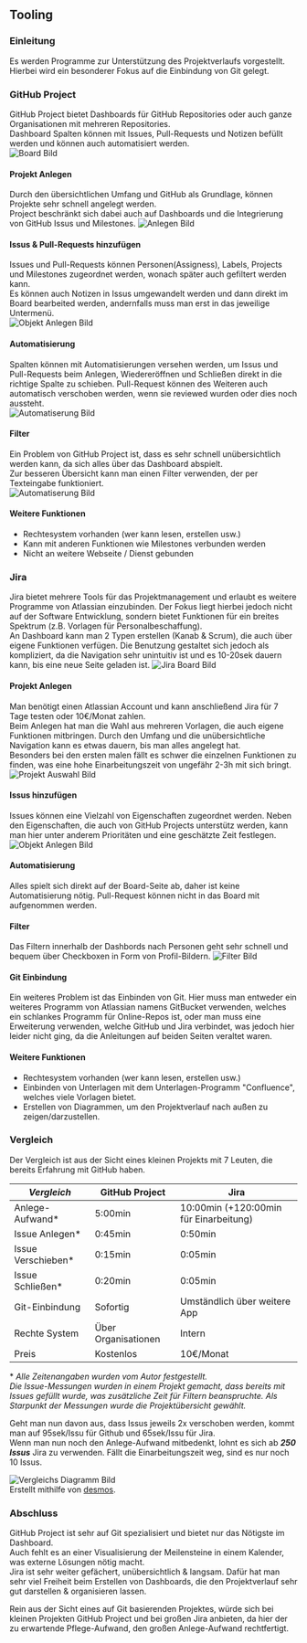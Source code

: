 ## Tooling
  
### Einleitung
Es werden Programme zur Unterstützung des Projektverlaufs vorgestellt. Hierbei wird ein besonderer Fokus auf die Einbindung von Git gelegt.

### GitHub Project
GitHub Project bietet Dashboards für GitHub Repositories oder auch ganze Organisationen mit mehreren Repositories.  
Dashboard Spalten können mit Issues, Pull-Requests und Notizen befüllt werden und können auch automatisiert werden.  
![Board Bild](Bilder/JonasAhrend/GHPBoard.JPG)   
  
#### Projekt Anlegen 
Durch den übersichtlichen Umfang und GitHub als Grundlage, können Projekte sehr schnell angelegt werden.  
Project beschränkt sich dabei auch auf Dashboards und die Integrierung von GitHub Issus und Milestones.
![Anlegen Bild](Bilder/JonasAhrend/GHPProjectAnlegen.JPG)   


#### Issus & Pull-Requests hinzufügen
Issues und Pull-Requests können Personen(Assigness), Labels, Projects und Milestones zugeordnet werden, wonach später auch gefiltert werden kann.  
Es können auch Notizen in Issus umgewandelt werden und dann direkt im Board bearbeited werden, andernfalls muss man erst in das jeweilige Untermenü.  
![Objekt Anlegen Bild](Bilder/JonasAhrend/GHPObjektAnlegen.JPG)   


  
#### Automatisierung
Spalten können mit Automatisierungen versehen werden, um Issus und Pull-Requests beim Anlegen, Wiedereröffnen und Schließen direkt in die richtige Spalte zu schieben. Pull-Request können des Weiteren auch automatisch verschoben werden, wenn sie reviewed wurden oder dies noch aussteht.  
![Automatiserung Bild](Bilder/JonasAhrend/GHPAutomatisierung.JPG)   

#### Filter
Ein Problem von GitHub Project ist, dass es sehr schnell unübersichtlich werden kann, da sich alles über das Dashboard abspielt.  
Zur besseren Übersicht kann man einen Filter verwenden, der per Texteingabe funktioniert.  
![Automatiserung Bild](Bilder/JonasAhrend/GHPFilter.JPG)   

#### Weitere Funktionen
- Rechtesystem vorhanden (wer kann lesen, erstellen usw.)
- Kann mit anderen Funktionen wie Milestones verbunden werden
- Nicht an weitere Webseite / Dienst gebunden


### Jira
Jira bietet mehrere Tools für das Projektmanagement und erlaubt es weitere Programme von Atlassian einzubinden.
Der Fokus liegt hierbei jedoch nicht auf der Software Entwicklung, sondern bietet Funktionen für ein breites Spektrum (z.B. Vorlagen für Personalbeschaffung).  
An Dashboard kann man 2 Typen erstellen (Kanab & Scrum), die auch über eigene Funktionen verfügen.
Die Benutzung gestaltet sich jedoch als kompliziert, da die Navigation sehr unintuitiv ist und es 10-20sek dauern kann, bis eine neue Seite geladen ist.
![Jira Board Bild](Bilder/JonasAhrend/JiraBoard.JPG)   

#### Projekt Anlegen 
Man benötigt einen Atlassian Account und kann anschließend Jira für 7 Tage testen oder 10€/Monat zahlen.  
Beim Anlegen hat man die Wahl aus mehreren Vorlagen, die auch eigene Funktionen mitbringen.
Durch den Umfang und die unübersichtliche Navigation kann es etwas dauern, bis man alles angelegt hat.  
Besonders bei den ersten malen fällt es schwer die einzelnen Funktionen zu finden, was eine hohe Einarbeitungszeit von ungefähr 2-3h mit sich bringt.  
![Projekt Auswahl Bild](Bilder/JonasAhrend/JiraProjektAuswahl.JPG) 


#### Issus hinzufügen
Issues können eine Vielzahl von Eigenschaften zugeordnet werden. Neben den Eigenschaften, die auch von GitHub Projects unterstütz werden, kann man hier unter anderem Prioritäten und eine geschätzte Zeit festlegen.
![Objekt Anlegen Bild](Bilder/JonasAhrend/JiraObjektAnlegen.JPG)   


#### Automatisierung 
Alles spielt sich direkt auf der Board-Seite ab, daher ist keine Automatisierung nötig. Pull-Request können nicht in das Board mit aufgenommen werden. 

#### Filter
Das Filtern innerhalb der Dashbords nach Personen geht sehr schnell und bequem über Checkboxen in Form von Profil-Bildern.
![Filter Bild](Bilder/JonasAhrend/JiraFilter.JPG)   


#### Git Einbindung
Ein weiteres Problem ist das Einbinden von Git. Hier muss man entweder ein weiteres Programm von Atlassian namens GitBucket verwenden, welches ein schlankes Programm für Online-Repos ist, oder man muss eine Erweiterung verwenden, welche GitHub und Jira verbindet, was jedoch hier leider nicht ging, da die Anleitungen auf beiden Seiten veraltet waren. 

#### Weitere Funktionen
- Rechtesystem vorhanden (wer kann lesen, erstellen usw.)
- Einbinden von Unterlagen mit dem Unterlagen-Programm "Confluence", welches viele Vorlagen bietet.
- Erstellen von Diagrammen, um den Projektverlauf nach außen zu zeigen/darzustellen.


### Vergleich
Der Vergleich ist aus der Sicht eines kleinen Projekts mit 7 Leuten, die bereits Erfahrung mit GitHub haben.

*Vergleich*  | GitHub Project | Jira 
-------- | -------- | -------- 
 Anlege-Aufwand*  | 5:00min  | 10:00min (+120:00min für Einarbeitung)
 Issue Anlegen*  | 0:45min  |  0:50min
Issue Verschieben* |  0:15min |  0:05min
Issue Schließen*  |  0:20min |  0:05min
 Git-Einbindung  | Sofortig | Umständlich über weitere App 
Rechte System  |  Über Organisationen | Intern 
 Preis  |  Kostenlos  | 10€/Monat
 
\* *Alle Zeitenangaben wurden vom Autor festgestellt.  
Die Issue-Messungen wurden in einem Projekt gemacht, dass bereits mit Issues gefüllt wurde, was zusätzliche Zeit für Filtern beanspruchte. Als Starpunkt der Messungen wurde die Projektübersicht gewählt.*

Geht man nun davon aus, dass Issus jeweils 2x verschoben werden, kommt man auf 95sek/Issu für Github und 65sek/Issu für Jira.  
Wenn man nun noch den Anlege-Aufwand mitbedenkt, lohnt es sich ab ***250 Issus*** Jira zu verwenden. Fällt die Einarbeitungszeit weg, sind es nur noch 10 Issus.  

![Vergleichs Diagramm Bild](Bilder/JonasAhrend/VergleichsDiagramm.JPG)  
Erstellt mithilfe von [desmos](https://www.desmos.com).



### Abschluss
GitHub Project ist sehr auf Git spezialisiert und bietet nur das Nötigste im Dashboard.  
Auch fehlt es an einer Visualisierung der Meilensteine in einem Kalender, was externe Lösungen nötig macht.  
Jira ist sehr weiter gefächert, unübersichtlich & langsam. Dafür hat man sehr viel Freiheit beim Erstellen von Dashboards, die den Projektverlauf sehr gut darstellen & organisieren lassen. 
  
Rein aus der Sicht eines auf Git basierenden Projektes, würde sich bei kleinen Projekten GitHub Project und bei großen Jira anbieten, da hier der zu erwartende Pflege-Aufwand, den großen Anlege-Aufwand rechtfertigt.

